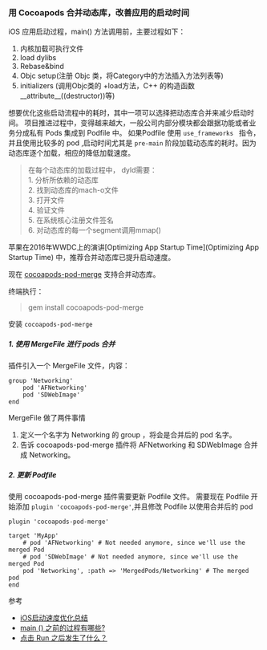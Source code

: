 ### 用 Cocoapods 合并动态库，改善应用的启动时间

iOS 应用启动过程，main() 方法调用前，主要过程如下：

1. 内核加载可执行文件
2. load dylibs
3.	Rebase&bind
4. Objc setup(注册 Objc 类，将Category中的方法插入方法列表等) 
5. initializers (调用Objc类的 +load方法，C++ 的构造函数\_\_attribute__((destructor))等)


想要优化这些启动流程中的耗时，其中一项可以选择把动态库合并来减少启动时间。
项目推进过程中，变得越来越大，一般公司内部分模块都会跟据功能或者业务分成私有 Pods 集成到 Podfile 中。
如果Podfile 使用 `use_frameworks ` 指令，并且使用比较多的 pod ,启动时间尤其是 `pre-main` 阶段加载动态库的耗时。因为动态库逐个加载，相应的降低加载速度。

> 在每个动态库的加载过程中， dyld需要： <br>
	1. 分析所依赖的动态库 <br>
	2. 找到动态库的mach-o文件 <br>
	3. 打开文件 <br>
	4. 验证文件 <br>
	5. 在系统核心注册文件签名<br>
	6. 对动态库的每一个segment调用mmap()


苹果在2016年WWDC上的演讲[Optimizing App Startup Time](Optimizing App Startup Time) 中，推荐合并动态库已提升启动速度。

现在 [cocoapods-pod-merge](https://github.com/grab/cocoapods-pod-merge) 支持合并动态库。

终端执行：

>gem install cocoapods-pod-merge 

安装 `cocoapods-pod-merge `


##### 1. 使用 MergeFile 进行 pods 合并
插件引入一个 MergeFile 文件，内容：

<pre><code>group 'Networking'
	pod 'AFNetworking'
	pod 'SDWebImage'
end</code></pre>
MergeFile 做了两件事情
1. 定义一个名字为 Networking 的 group ，将会是合并后的 pod 名字。
2. 告诉 cocoapods-pod-merge 插件将  AFNetworking 和 SDWebImage 合并成 Networking。

##### 2. 更新 Podfile
使用 cocoapods-pod-merge 插件需要更新 Podfile 文件。
需要现在 Podfile 开始添加 `plugin 'cocoapods-pod-merge'`,并且修改 Podfile 以使用合并后的 pod

<pre><code>plugin 'cocoapods-pod-merge'

target 'MyApp'
	# pod 'AFNetworking' # Not needed anymore, since we'll use the merged Pod
	# pod 'SDWebImage' # Not needed anymore, since we'll use the merged Pod
	pod 'Networking', :path => 'MergedPods/Networking' # The merged pod
end</code></pre>







参考

- [iOS启动速度优化总结](https://blog.csdn.net/u013602835/article/details/96429977)
- [main () 之前的过程有哪些?](https://ioscaff.com/articles/191/what-are-the-processes-before-the-03-ios-interview-question-main)
- [点击 Run 之后发生了什么？](https://www.jianshu.com/p/d5cf01424e92)